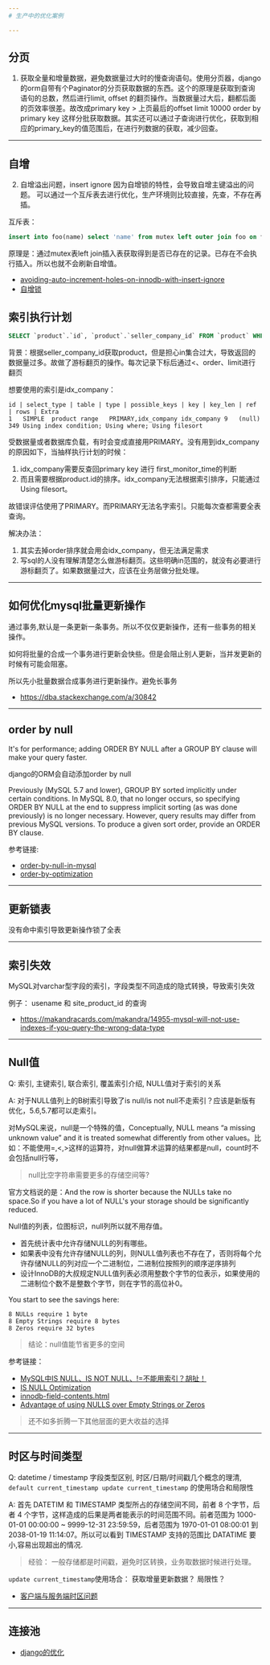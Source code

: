 ```yaml
---
# 生产中的优化案例

---
```

## 分页
1. 获取全量和增量数据，避免数据量过大时的慢查询语句。使用分页器，django的orm自带有个Paginator的分页获取数据的东西。这个的原理是获取到查询语句的总数，然后进行limit, offset 的翻页操作。当数据量过大后，翻都后面的页效率很差。故改成primary key > 上页最后的offset limit 10000 order by primary key 这样分批获取数据。其实还可以通过子查询进行优化，获取到相应的primary_key的值范围后，在进行列数据的获取，减少回查。

---
## 自增
2. 自增溢出问题，insert ignore 因为自增锁的特性，会导致自增主键溢出的问题。
可以通过一个互斥表去进行优化，生产环境则比较直接，先查，不存在再插。

互斥表： 

```sql
insert into foo(name) select 'name' from mutex left outer join foo on foo.name='name' where mutex.i = 1 and foo.name is null;
```

原理是：通过mutex表left join插入表获取得到是否已存在的记录。已存在不会执行插入。所以也就不会刷新自增值。

- [avoiding-auto-increment-holes-on-innodb-with-insert-ignore](https://www.percona.com/blog/2011/11/29/avoiding-auto-increment-holes-on-innodb-with-insert-ignore/)
- [自增锁](./自增锁.md)

## 索引执行计划

```sql
SELECT `product`.`id`, `product`.`seller_company_id` FROM `product` WHERE (`product`.`first_monitor_time` IS NOT NULL AND `product`.`seller_company_id` IN (801155, ..., 802176) AND `product`.`id` < 4420531) ORDER BY `product`.`id` DESC LIMIT 1000;
```


背景：根据seller_company_id获取product，但是担心in集合过大，导致返回的数据量过多。故做了游标翻页的操作。每次记录下标后通过<、order、limit进行翻页

想要使用的索引是idx_company：
```
id | select_type | table | type | possible_keys | key | key_len | ref | rows | Extra
1	SIMPLE	product	range	PRIMARY,idx_company	idx_company	9	(null)	349	Using index condition; Using where; Using filesort
```

受数据量或者数据库负载，有时会变成直接用PRIMARY。没有用到idx_company的原因如下，当抽样执行计划的时候：
1. idx_company需要反查回primary key 进行 first_monitor_time的判断
2. 而且需要根据product.id的排序。idx_company无法根据索引排序，只能通过Using filesort。

故错误评估使用了PRIMARY。而PRIMARY无法名字索引。只能每次查都需要全表查询。

解决办法：

1. 其实去掉order排序就会用会idx_company，但无法满足需求
2. 写sql的人没有理解清楚怎么做游标翻页。这些明确in范围的，就没有必要进行游标翻页了。如果数据量过大，应该在业务层做分批处理。


---
## 如何优化mysql批量更新操作

通过事务,默认是一条更新一条事务。所以不仅仅更新操作，还有一些事务的相关操作。

如何将批量的合成一个事务进行更新会快些。但是会阻止别人更新，当并发更新的时候有可能会阻塞。

所以先小批量数据合成事务进行更新操作。避免长事务


- https://dba.stackexchange.com/a/30842


---
## order by null
It's for performance; adding ORDER BY NULL after a GROUP BY clause will make your query faster.

django的ORM会自动添加order by null

Previously (MySQL 5.7 and lower), GROUP BY sorted implicitly under certain conditions. In MySQL 8.0, that no longer occurs, so specifying ORDER BY NULL at the end to suppress implicit sorting (as was done previously) is no longer necessary. However, query results may differ from previous MySQL versions. To produce a given sort order, provide an ORDER BY clause.

参考链接:
* [order-by-null-in-mysql](https://stackoverflow.com/questions/5231907/order-by-null-in-mysql)
* [order-by-optimization](https://dev.mysql.com/doc/refman/8.0/en/order-by-optimization.html)


---
## 更新锁表

没有命中索引导致更新操作锁了全表


---
## 索引失效

MySQL对varchar型字段的索引，字段类型不同造成的隐式转换，导致索引失效

例子： usename 和 site_product_id 的查询

- https://makandracards.com/makandra/14955-mysql-will-not-use-indexes-if-you-query-the-wrong-data-type


---
## Null值

Q: 索引, 主键索引, 联合索引, 覆盖索引介绍, NULL值对于索引的关系

A: 对于NULL值列上的B树索引导致了is null/is not null不走索引？应该是新版有优化，5.6,5.7都可以走索引。

对MySQL来说，null是一个特殊的值，Conceptually, NULL means “a missing unknown value” and it is treated somewhat differently from other values。比如：不能使用=,<,>这样的运算符，对null做算术运算的结果都是null，count时不会包括null行等，

> null比空字符串需要更多的存储空间等?

官方文档说的是：And the row is shorter because the NULLs take no space.So if you have a lot of NULL's your storage should be significantly reduced.

Null值的列表，位图标识，null列所以就不用存值。

- 首先统计表中允许存储NULL的列有哪些。
- 如果表中没有允许存储NULL的列，则NULL值列表也不存在了，否则将每个允许存储NULL的列对应一个二进制位，二进制位按照列的顺序逆序排列
- 设计InnoDB的大叔规定NULL值列表必须用整数个字节的位表示，如果使用的二进制位个数不是整数个字节，则在字节的高位补0。


You start to see the savings here:
```
8 NULLs require 1 byte
8 Empty Strings require 8 bytes
8 Zeros require 32 bytes
```
> 结论：null值能节省更多的空间

参考链接：      
- [MySQL中IS NULL、IS NOT NULL、!=不能用索引？胡扯！](https://juejin.im/post/5d5defc2518825591523a1db)
- [IS NULL Optimization](https://dev.mysql.com/doc/refman/5.7/en/is-null-optimization.html)
- [innodb-field-contents.html](https://dev.mysql.com/doc/internals/en/innodb-field-contents.html)
- [Advantage of using NULLS over Empty Strings or Zeros](https://stackoverflow.com/a/32063773)

> 还不如多折腾一下其他层面的更大收益的选择


---
## 时区与时间类型

Q: datetime / timestamp 字段类型区别, 时区/日期/时间戳几个概念的理清, `default current_timestamp update current_timestamp` 的使用场合和局限性

A: 首先 DATETIM 和 TIMESTAMP 类型所占的存储空间不同，前者 8 个字节，后者 4 个字节，这样造成的后果是两者能表示的时间范围不同。前者范围为 1000-01-01 00:00:00 ~ 9999-12-31 23:59:59，后者范围为 1970-01-01 08:00:01 到 2038-01-19 11:14:07。所以可以看到 TIMESTAMP 支持的范围比 DATATIME 要小,容易出现超出的情况. 

> 经验： 一般存储都是时间戳，避免时区转换，业务取数据时候进行处理。

`update current_timestamp`使用场合： 获取增量更新数据？ 局限性？

- [客户端与服务端时区问题](../python/时区.md)

---
## 连接池

- [django的优化](../web/django/连接池.md)
